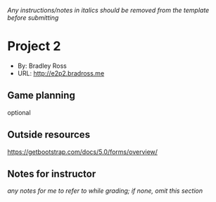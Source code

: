 _Any instructions/notes in italics should be removed from the template before submitting_

# Project 2
+ By: Bradley Ross
+ URL: <http://e2p2.bradross.me>

## Game planning
optional


## Outside resources


https://getbootstrap.com/docs/5.0/forms/overview/


## Notes for instructor
*any notes for me to refer to while grading; if none, omit this section*